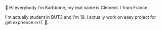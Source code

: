👋 Hi everybody i'm Karbbone, my real name is Clement.
I from France.

I'm actually student in BUT3 and i'm 19. I actually work on easy project for get exprience in IT 👀.

